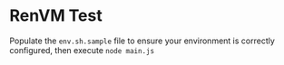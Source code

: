 # RenVM Test

Populate the `env.sh.sample` file to ensure your environment is correctly configured, then execute `node main.js`
